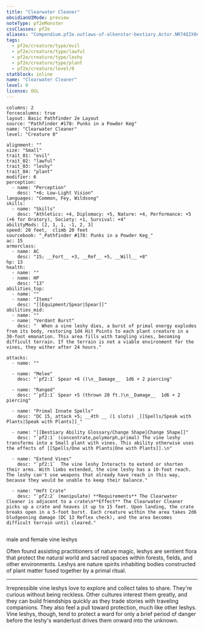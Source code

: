 ```yaml
---
title: "Clearwater Cleaner"
obsidianUIMode: preview
noteType: pf2eMonster
cssClasses: pf2e
aliases: "Compendium.pf2e.outlaws-of-alkenstar-bestiary.Actor.NR74QIX0qE7AeZmg" 
tags:
  - pf2e/creature/type/evil
  - pf2e/creature/type/lawful
  - pf2e/creature/type/leshy
  - pf2e/creature/type/plant
  - pf2e/creature/level/0
statblock: inline
name: "Clearwater Cleaner"
level: 0
license: OGL
---
```


```statblock
columns: 2
forcecolumns: true
layout: Basic Pathfinder 2e Layout
source: "Pathfinder #178: Punks in a Powder Keg"
name: "Clearwater Cleaner"
level: "Creature 0"

alignment: ""
size: "Small"
trait_01: "evil"
trait_02: "lawful"
trait_03: "leshy"
trait_04: "plant"
modifier: 6
perception:
  - name: "Perception"
    desc: "+6; Low-Light Vision"
languages: "Common, Fey, Wildsong"
skills:
  - name: "Skills"
    desc: "Athletics: +4, Diplomacy: +5, Nature: +4, Performance: +5 (+6 for Oratory), Society: +1, Survival: +4"
abilityMods: [2, 1, 1, -1, 2, 3]
speed: 20 feet,  climb 20 feet
sourcebook: "_Pathfinder #178: Punks in a Powder Keg_"
ac: 15
armorclass:
  - name: AC
    desc: "15; __Fort__ +3, __Ref__ +5, __Will__ +8"
hp: 13
health:
  - name: ""
  - name: HP
    desc: "13"
abilities_top:
  - name: ""
  - name: "Items"
    desc: "[[Equipment/Spear|Spear]]"
abilities_mid:
  - name: ""
  - name: "Verdant Burst"
    desc: "  When a vine leshy dies, a burst of primal energy explodes from its body, restoring 1d4 Hit Points to each plant creature in a 30-foot emanation. This area fills with tangling vines, becoming difficult terrain. If the terrain is not a viable environment for the vines, they wither after 24 hours."

attacks:
  - name: ""

  - name: "Melee"
    desc: "`pf2:1` Spear +6 ()\n__Damage__  1d6 + 2 piercing"

  - name: "Ranged"
    desc: "`pf2:1` Spear +5 (thrown 20 ft.)\n__Damage__  1d6 + 2 piercing"

  - name: "Primal Innate Spells"
    desc: "DC 15, attack +5; __4th __ (1 slots) _[[Spells/Speak with Plants|Speak with Plants]]_"

  - name: "[[Bestiary Ability Glossary/Change Shape|Change Shape]]"
    desc: "`pf2:1` (concentrate,polymorph,primal) The vine leshy transforms into a Small plant with vines. This ability otherwise uses the effects of [[Spells/One with Plants|One with Plants]].\n"

  - name: "Extend Vines"
    desc: "`pf2:1`  The vine leshy Interacts to extend or shorten their arms. With limbs extended, the vine leshy has a 10-foot reach. The leshy can't use weapons that already have reach in this way, because they would be unable to keep their balance."

  - name: "Heft Crate"
    desc: "`pf2:2` (manipulate) **Requirements** The Clearwater Cleaner is adjacent to a crate\n**Effect** The Clearwater Cleaner picks up a crate and heaves it up to 15 feet. Upon landing, the crate breaks open in a 5-foot burst. Each creature within the area takes 2d6 bludgeoning damage (DC 13 Reflex check), and the area becomes difficult terrain until cleared."
 
```


male and female vine leshys

Often found assisting practitioners of nature magic, leshys are sentient flora that protect the natural world and sacred spaces within forests, fields, and other environments. Leshys are nature spirits inhabiting bodies constructed of plant matter fused together by a primal ritual.

* * *

Irrepressible vine leshys love to explore and collect tales to share. They're curious without being reckless. Other cultures interest them greatly, and they can build friendships quickly as they trade stories with traveling companions. They also feel a pull toward protection, much like other leshys. Vine leshys, though, tend to protect a ward for only a brief period of danger before the leshy's wanderlust drives them onward into the unknown.
